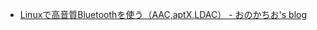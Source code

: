 - [Linuxで高音質Bluetoothを使う（AAC,aptX,LDAC） - おのかちお's blog](https://blog.katio.net/page/linux-bluetooth)
